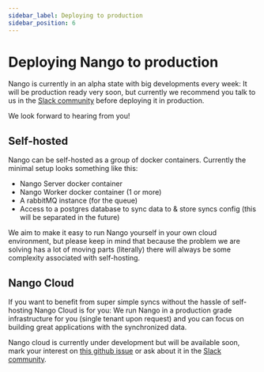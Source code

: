 ```yaml
---
sidebar_label: Deploying to production
sidebar_position: 6
---
```


# Deploying Nango to production

Nango is currently in an alpha state with big developments every week: It will be production ready very soon, but currently we recommend you talk to us in the [Slack community](https://nango.dev/slack) before deploying it in production.

We look forward to hearing from you!

## Self-hosted
Nango can be self-hosted as a group of docker containers. Currently the minimal setup looks something like this:
- Nango Server docker container
- Nango Worker docker container (1 or more)
- A rabbitMQ instance (for the queue)
- Access to a postgres database to sync data to & store syncs config (this will be separated in the future)

We aim to make it easy to run Nango yourself in your own cloud environment, but please keep in mind that because the problem we are solving has a lot of moving parts (literally) there will always be some complexity associated with self-hosting.

## Nango Cloud
If you want to benefit from super simple syncs without the hassle of self-hosting Nango Cloud is for you: We run Nango in a production grade infrastructure for you (single tenant upon request) and you can focus on building great applications with the synchronized data.

Nango cloud is currently under development but will be available soon, mark your interest on [this github issue](https://github.com/NangoHQ/nango/issues/4) or ask about it in the [Slack community](https://nango.dev/slack).